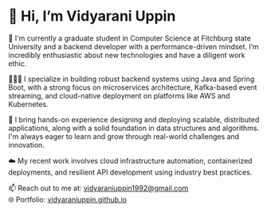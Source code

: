 # 👋 Hi, I’m Vidyarani Uppin

🌱 I'm currently a graduate student in Computer Science at Fitchburg state University and a backend developer with a performance-driven mindset. I’m incredibly enthusiastic about new technologies and have a diligent work ethic.

👩🏻‍💻 I specialize in building robust backend systems using Java and Spring Boot, with a strong focus on microservices architecture, Kafka-based event streaming, and cloud-native deployment on platforms like AWS and Kubernetes.

🚀 I bring hands-on experience designing and deploying scalable, distributed applications, along with a solid foundation in data structures and algorithms. I'm always eager to learn and grow through real-world challenges and innovation.

☁️ My recent work involves cloud infrastructure automation, containerized deployments, and resilient API development using industry best practices.

📫 Reach out to me at: vidyaraniuppin1992@gmail.com  
🌐 Portfolio: [vidyaraniuppin.github.io](https://vidyaraniuppin.github.io)
